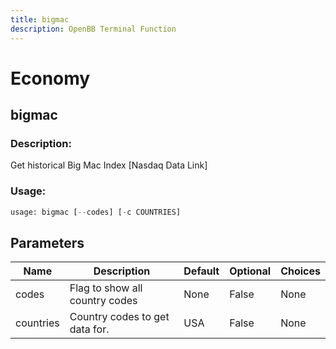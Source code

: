 ```yaml
---
title: bigmac
description: OpenBB Terminal Function
---
```


# Economy

## bigmac

### Description: 

Get historical Big Mac Index [Nasdaq Data Link]

### Usage: 
```python
usage: bigmac [--codes] [-c COUNTRIES]
```

## Parameters

| Name | Description | Default | Optional | Choices |
| ---- | ----------- | ------- | -------- | ------- |
| codes | Flag to show all country codes | None | False | None |
| countries | Country codes to get data for. | USA | False | None |


